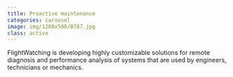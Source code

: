 ```yaml
---
title: Proactive maintenance
categories: carousel
image: img/1200x500/B787.jpg
class: active
---
```

FlightWatching is developing highly customizable solutions for remote diagnosis and performance analysis of systems that are used by engineers, technicians or mechanics. 
